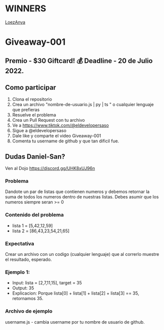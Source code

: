 # WINNERS
[LoezAnya](https://github.com/LoezAnya)
# Giveaway-001
 ## Premio - $30 Giftcard! 💰 Deadline - 20 de Julio 2022.
 ## Como participar 
  1. Clona el repositorio
  2. Crea un archivo "nombre-de-usuario.js | py | ts " o cualquier lenguaje que prefieras
  3. Resuelve el problema
  4. Crea un Pull Request con tu archivo 
  5. Ve a https://www.tiktok.com/@eldevelopersaso
  6. Sigue a @eldevelopersaso
  7. Dale like y comparte el video Giveaway-001
  8. Comenta tu username de github y que tan dificil fue.

## Dudas Daniel-San?
Ven al Dojo https://discord.gg/UHK8xUJ96n  

 ### Problema
 Dandote un par de listas que contienen numeros y debemos retornar la suma de todos los numeros dentro de nuestras listas.
 Debes asumir que los numeros siempre seran >= 0
 
### Contenido del problema
* lista 1 = [5,42,12,59]
* lista 2 = [86,43,23,54,21,65] 
  
### Expectativa
Crear un archivo con un codigo (cualquier lenguaje) que al correrlo muestre el resultado, esperado.
 
### Ejemplo 1:
* Input: lista = [2,7,11,15], target = 35
* Output: 35
* Explicacion: Porque lista[0] + lista[1] + lista[2] + lista[3] == 35, retornamos 35.

### Archivo de ejemplo
username.js - cambia username por tu nombre de usuario de github.
